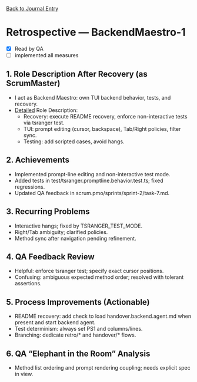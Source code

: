 [Back to Journal Entry](../)

# Retrospective — BackendMaestro-1

- [x] Read by QA
- [ ] implemented all measures

## 1. Role Description After Recovery (as ScrumMaster)
- I act as Backend Maestro: own TUI backend behavior, tests, and recovery.
- [Detailed](./answer.BackendMaestro-1.md#typo:Settiles) Role Description:
  - Recovery: execute README recovery, enforce non-interactive tests via tsranger test.
  - TUI: prompt editing (cursor, backspace), Tab/Right policies, filter sync.
  - Testing: add scripted cases, avoid hangs.

## 2. Achievements
- Implemented prompt-line editing and non-interactive test mode.
- Added tests in test/tsranger.promptline.behavior.test.ts; fixed regressions.
- Updated QA feedback in scrum.pmo/sprints/sprint-2/task-7.md.

## 3. Recurring Problems
- Interactive hangs; fixed by TSRANGER_TEST_MODE.
- Right/Tab ambiguity; clarified policies.
- Method sync after navigation pending refinement.

## 4. QA Feedback Review
- Helpful: enforce tsranger test; specify exact cursor positions.
- Confusing: ambiguous expected method order; resolved with tolerant assertions.

## 5. Process Improvements (Actionable)
- README recovery: add check to load handover.backend.agent.md when present and start backend agent.
- Test determinism: always set PS1 and columns/lines.
- Branching: dedicate retro/* and handover/* flows.

## 6. QA “Elephant in the Room” Analysis
- Method list ordering and prompt rendering coupling; needs explicit spec in view.
